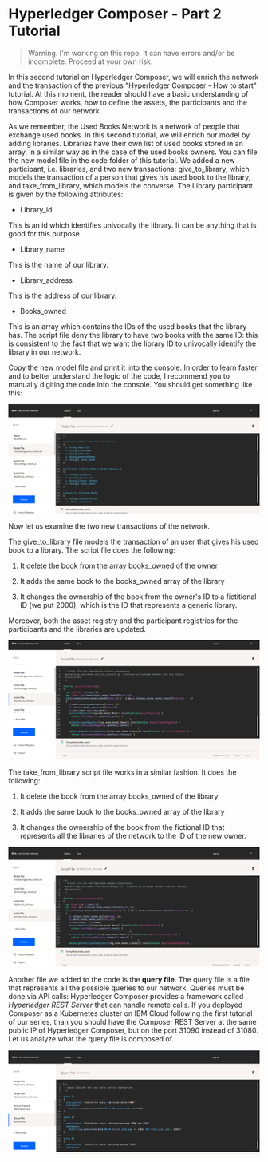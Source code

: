 
# Hyperledger Composer - Part 2 Tutorial 

> Warning. I'm working on this repo. It can have errors and/or be incomplete. Proceed at your own risk. 

In this second tutorial on Hyperledger Composer, we will enrich the network and the transaction of the previous "Hyperledger Composer - How to start" tutorial. At this moment, the reader should have a basic understanding of how Composer works, how to define the assets, the participants and the transactions of our network. 

As we remember, the Used Books Network is a network of people that exchange used books. In this second tutorial, we will enrich our model by adding libraries. Libraries have their own list of used books stored in an array, in a similar way as in the case of the used books owners. 
You can file the new model file in the code folder of this tutorial. We added a new participant, i.e. libraries, and two new transactions: give_to_library, which models the transaction of a person that gives his used book to the library, and take_from_library, which models the converse. 
The Library participant is given by the following attributes: 

- Library_id 

This is an id which identifies univocally the library. It can be anything that is good for this purpose. 

- Library_name 

This is the name of our library. 

- Library_address 

This is the address of our library. 

- Books_owned 

This is an array which contains the IDs of the used books that the library has. The script file deny the library to have two books with the same ID: this is consistent to the fact that we want the library ID to univocally identify the library in our network. 

Copy the new model file and print it into the console. In order to learn faster and to better understand the logic of the code, I recommend you to manually digiting the code into the console. 
You should get something like this: 


![Node-RED Catalog](https://github.com/GuidoRocco/Blockchain-Tutorials/blob/master/Hyperledger%20Composer%20-%20Part%202/images/Picture_1.png) 


Now let us examine the two new transactions of the network. 

The give_to_library file models the transaction of an user that gives his used book to a library. The script file does the following: 

1. It delete the book from the array books_owned of the owner 

2. It adds the same book to the books_owned array of the library 

3. It changes the ownership of the book from the owner's ID to a fictitional ID (we put 2000), which is the ID that represents a generic library. 

Moreover, both the asset registry and the participant registries for the participants and the libraries are updated. 


![Node-RED Catalog](https://github.com/GuidoRocco/Blockchain-Tutorials/blob/master/Hyperledger%20Composer%20-%20Part%202/images/Picture_2.png) 


The take_from_library script file works in a similar fashion. It does the following: 

1. It delete the book from the array books_owned of the library 

2. It adds the same book to the books_owned array of the library 

3. It changes the ownership of the book from the fictional ID that represents all the libraries of the network to the ID of the new owner. 


![Node-RED Catalog](https://github.com/GuidoRocco/Blockchain-Tutorials/blob/master/Hyperledger%20Composer%20-%20Part%202/images/Picture_3.png) 


Another file we added to the code is the **query file**. The query file is a file that represents all the possible queries to our network. Queries must be done via API calls: Hyperledger Composer provides a framework called *Hyperledger REST Server* that can handle remote calls. If you deployed Composer as a Kubernetes cluster on IBM Cloud following the first tutorial of our series, than you should have the Composer REST Server at the same public IP of Hyperledger Composer, but on the port 31090 instead of 31080. 
Let us analyze what the query file is composed of. 



![Node-RED Catalog](https://github.com/GuidoRocco/Blockchain-Tutorials/blob/master/Hyperledger%20Composer%20-%20Part%202/images/Picture_4.png) 

